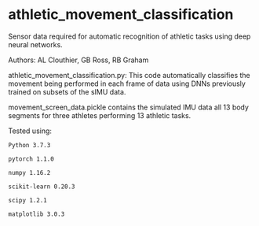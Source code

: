 # athletic_movement_classification

Sensor data required for automatic recognition of athletic tasks using deep neural networks.

Authors: AL Clouthier, GB Ross, RB Graham

athletic_movement_classification.py: This code automatically classifies the movement being performed in each frame 
of data using DNNs previously trained on subsets of the sIMU data.

movement_screen_data.pickle contains the simulated IMU data all 13 body segments 
for three athletes performing 13 athletic tasks. 

Tested using:
    
    Python 3.7.3
    
    pytorch 1.1.0
    
    numpy 1.16.2
    
    scikit-learn 0.20.3
    
    scipy 1.2.1 
    
    matplotlib 3.0.3
